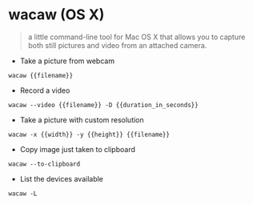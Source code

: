 # wacaw (OS X)

> a little command-line tool for Mac OS X that allows you to capture both still pictures and video from an attached camera.

- Take a picture from webcam

`wacaw {{filename}}`

- Record a video

`wacaw --video {{filename}} -D {{duration_in_seconds}}`

- Take a picture with custom resolution

`wacaw -x {{width}} -y {{height}} {{filename}}`

- Copy image just taken to clipboard

`wacaw --to-clipboard`

- List the devices available

`wacaw -L`
